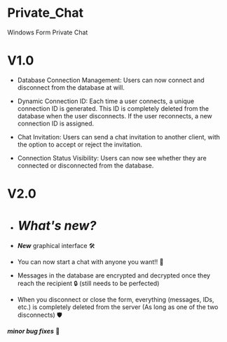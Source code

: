 # Private_Chat
 Windows Form Private Chat

# V1.0

- Database Connection Management: Users can now connect and disconnect from the database at will.

- Dynamic Connection ID: Each time a user connects, a unique connection ID is generated. This ID is completely deleted from the database when the user disconnects. If the user reconnects, a new connection ID is assigned.

- Chat Invitation: Users can send a chat invitation to another client, with the option to accept or reject the invitation.

- Connection Status Visibility: Users can now see whether they are connected or disconnected from the database.

# V2.0
- # ***What's new?***
  
 - ***New*** graphical interface 🛠️
 - You can now start a chat with anyone you want!! 💬
 - Messages in the database are encrypted and decrypted once they reach the recipient 🔒 (still needs to be perfected)
 - When you disconnect or close the form, everything (messages, IDs, etc.) is completely deleted from the server (As long as one of the two disconnects) 🛡️
  
***minor bug fixes*** 👾
